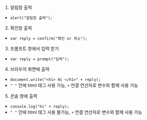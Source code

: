 1. 알림창 출력 
- `alert("알림창 출력");`

2. 확인창 출력
- `var reply = confirm("확인 or 취소");`

3. 프롬프트 창에서 입력 받기
- `var reply = prompt("입력");`

4. 브라우저 화면에 출력
- `document.write("<h1> Hi </h1>" + reply);`
- `" "` 안에 html 태그 사용 가능, `+` 연결 연산자로 변수와 함께 사용 가능

5. 콘솔 창에 출력
- `console.log("hi" + reply);`
- `" "` 안에 html 태그 사용 불가능, `+` 연결 연산자로 변수와 함께 사용 가능
